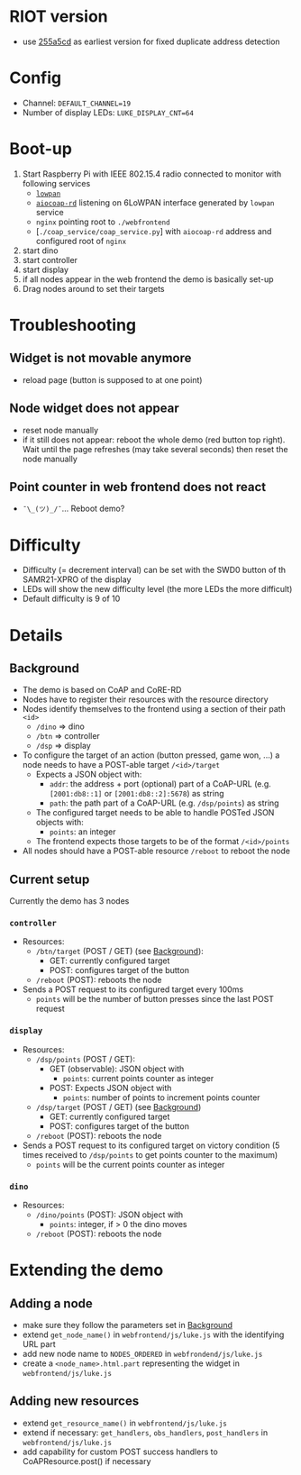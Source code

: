 # RIOT version

- use [255a5cd] as earliest version for fixed duplicate address detection

[255a5cd]: https://github.com/RIOT-OS/RIOT/commit/255a5cd0a60aef51fc20c7fa2c3aefca24348184

# Config

- Channel: `DEFAULT_CHANNEL=19`
- Number of display LEDs: `LUKE_DISPLAY_CNT=64`

# Boot-up

1. Start Raspberry Pi with IEEE 802.15.4 radio connected to monitor with
   following services
    - [`lowpan`](https://github.com/RIOT-Makers/wpan-raspbian)
    - [`aiocoap-rd`](https://aiocoap.readthedocs.io/en/latest/module/aiocoap.cli.rd.html)
      listening on 6LoWPAN interface generated by `lowpan` service
    - `nginx` pointing root to `./webfrontend`
    - [`./coap_service/coap_service.py`] with `aiocoap-rd` address and
      configured root of `nginx`
2. start dino
3. start controller
4. start display
5. if all nodes appear in the web frontend the demo is basically set-up
6. Drag nodes around to set their targets

# Troubleshooting
## Widget is not movable anymore
- reload page (button is supposed to at one point)

## Node widget does not appear
- reset node manually
- if it still does not appear: reboot the whole demo (red button top right).
  Wait until the page refreshes (may take several seconds) then reset the node
  manually

## Point counter in web frontend does not react
- `¯\_(ツ)_/¯`... Reboot demo?

# Difficulty
- Difficulty (= decrement interval) can be set with the SWD0 button of th
  SAMR21-XPRO of the display
- LEDs will show the new difficulty level (the more LEDs the more difficult)
- Default difficulty is 9 of 10

# Details
## Background
- The demo is based on CoAP and CoRE-RD
- Nodes have to register their resources with the resource directory
- Nodes identify themselves to the frontend using a section of their path `<id>`
    - `/dino` => dino
    - `/btn` => controller
    - `/dsp` => display
- To configure the target of an action (button pressed, game won, ...) a node
  needs to have a POST-able target `/<id>/target`
    - Expects a JSON object with:
        - `addr`: the address + port (optional) part of a CoAP-URL (e.g.
          `[2001:db8::1]` or `[2001:db8::2]:5678`) as string
        - `path`: the path part of a CoAP-URL (e.g. `/dsp/points`) as string
    - The configured target needs to be able to handle POSTed JSON objects
      with:
        - `points`: an integer
    - The frontend expects those targets to be of the format `/<id>/points`
- All nodes should have a POST-able resource `/reboot` to reboot the node

## Current setup
Currently the demo has 3 nodes

### `controller`
- Resources:
    - `/btn/target` (POST / GET) (see [Background](#background)):
        - GET: currently configured target
        - POST: configures target of the button
    - `/reboot` (POST): reboots the node
- Sends a POST request to its configured target every 100ms
    - `points` will be the number of button presses since the last POST request

### `display`
- Resources:
    - `/dsp/points` (POST / GET):
        - GET (observable): JSON object with
            - `points`: current points counter as integer
        - POST: Expects JSON object with
            - `points`: number of points to increment points counter
    - `/dsp/target` (POST / GET) (see [Background](#background))
        - GET: currently configured target
        - POST: configures target of the button
    - `/reboot` (POST): reboots the node
- Sends a POST request to its configured target on victory condition
  (5 times received to `/dsp/points` to get points counter to the maximum)
    - `points` will be the current points counter as integer

### `dino`
- Resources:
    - `/dino/points` (POST): JSON object with
         - `points`: integer, if > 0 the dino moves
    - `/reboot` (POST): reboots the node

# Extending the demo
## Adding a node
- make sure they follow the parameters set in [Background](#background)
- extend `get_node_name()` in `webfrontend/js/luke.js` with the identifying URL
  part
- add new node name to `NODES_ORDERED` in `webfrondend/js/luke.js`
- create a `<node_name>.html.part` representing the widget in
  `webfrontend/js/luke.js`

## Adding new resources
- extend `get_resource_name()` in `webfrontend/js/luke.js`
- extend if necessary: `get_handlers`, `obs_handlers`, `post_handlers` in
  `webfrontend/js/luke.js`
- add capability for custom POST success handlers to CoAPResource.post() if
  necessary
